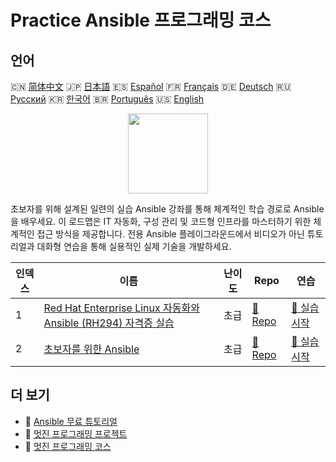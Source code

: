# Practice Ansible 프로그래밍 코스

## 언어

🇨🇳 [简体中文](README_zh.md) 🇯🇵 [日本語](README_ja.md) 🇪🇸 [Español](README_es.md) 🇫🇷 [Français](README_fr.md) 🇩🇪 [Deutsch](README_de.md) 🇷🇺 [Русский](README_ru.md) 🇰🇷 [한국어](README_ko.md) 🇧🇷 [Português](README_pt.md) 🇺🇸 [English](README.md) 

<div align="center">
<img width="128px" src="https://file.labex.io/path/PBjrCC7U2Koq.png">
</div>

초보자를 위해 설계된 일련의 실습 Ansible 강좌를 통해 체계적인 학습 경로로 Ansible 을 배우세요. 이 로드맵은 IT 자동화, 구성 관리 및 코드형 인프라를 마스터하기 위한 체계적인 접근 방식을 제공합니다. 전용 Ansible 플레이그라운드에서 비디오가 아닌 튜토리얼과 대화형 연습을 통해 실용적인 실제 기술을 개발하세요.

|   인덱스 | 이름                                                                                                                                                | 난이도   | Repo                                                                                            | 연습                                                                                               |
|----------|-----------------------------------------------------------------------------------------------------------------------------------------------------|----------|-------------------------------------------------------------------------------------------------|----------------------------------------------------------------------------------------------------|
|        1 | [Red Hat Enterprise Linux 자동화와 Ansible (RH294) 자격증 실습](https://labex.io/ko/courses/red-hat-enterprise-linux-automation-with-ansible-rh294) | 초급     | [🔗 Repo](https://github.com/labex-labs/red-hat-enterprise-linux-automation-with-ansible-rh294) | [🚀 실습 시작](https://labex.io/ko/courses/red-hat-enterprise-linux-automation-with-ansible-rh294) |
|        2 | [초보자를 위한 Ansible](https://labex.io/ko/courses/ansible-for-beginners)                                                                          | 초급     | [🔗 Repo](https://github.com/labex-labs/ansible-for-beginners)                                  | [🚀 실습 시작](https://labex.io/ko/courses/ansible-for-beginners)                                  |

## 더 보기

- 🔗 [Ansible 무료 튜토리얼](https://github.com/labex-labs/ansible-free-tutorials)
- 🔗 [멋진 프로그래밍 프로젝트](https://github.com/labex-labs/awesome-programming-projects)
- 🔗 [멋진 프로그래밍 코스](https://github.com/labex-labs/awesome-programming-courses)

